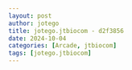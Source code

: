 ```yaml
---
layout: post
author: jotego
title: jotego.jtbiocom - d2f3856
date: 2024-10-04
categories: [Arcade, jtbiocom]
tags: [jotego.jtbiocom]
---
```


